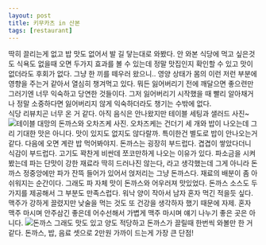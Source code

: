 ```yaml
---
layout: post
title: 키무카츠 in 산본
tags: [restaurant]
---
```

딱히 끌리는게 없고 밥 맛도 없어서 발 길 닿는대로 와봤다. 안 와본 식당에 먹고 싶은것도 식욕도 없을때 오면 두가지 효과를 볼 수 있는데 정말 맛집인지 확인할 수 있고 맛이 없더라도 후회가 없다. 그냥 한 끼를 떼우러 왔으니.. 영양 상태가 몸의 이런 저런 부분에 영향을 주는거 같아서 열심히 챙겨먹고 있다. 뭐든 잃어버리기 전에 깨달으면 좋으련만 그러기엔 너무 익숙하고 당연한 것들이다. 그저 잃어버리기 시작했을 때 빨리 알아채거나 정말 소중하다면 잃어버리지 않게 익숙하더라도 챙기는 수밖에 없다.       
식당 리뷰치곤 너무 온 거 같다. 아직 음식은 안나왔지만 테이블 세팅과 샐러드 사진~ 
![테이블](https://lh3.googleusercontent.com/-X4knYtOE4H0/V0EwVRdrU0I/AAAAAAAAAtg/CTGQ_ENCihQIaBN8zKjxpHcQdmNBFiyJACHM/s1280/upload_-1) 
대망의 돈까스와 오차즈케 사진. 오차즈케는 건더기 세 개와 밥이 나오는데 그리 기대한 맛은 아니다. 맛이 있지도 없지도 않다랄까. 특이한건 별도로 밥이 안나오는거 같다. 다음에 오면 계란 밥 먹어봐야지. 돈까스는 굉장히 부드럽다. 겹겹이 쌓았다더니 식감이 부드럽다. 고기도 꽉찬게 비싼데 쪼코만하게 나오는 이유가 있다. 파소금을 시켜봤는데 파는 단맛이 강한 재료라 딱히 드러나진 않는다, 라고 생각했는데 그게 아니라 돈까스 정중앙에만 파가 잔뜩 들어가 있어서 얹저리는 그냥 돈까스다. 재료의 배분이 좀 아쉬워지는 순간이다. 그래도 파 자체 맛이 돈까스와 어우러져 맛있었다. 돈까스 소스도 두 가지를 제공해서 그 부분도 만족스럽다. 워낙 양이 작아서 남자 혼자 먹긴 적을듯 싶다. 맥주가 강하게 끌렸지만 낮술을 먹는 것도 또 건강을 생각하자 했기 때문에 자제. 혼자 맥주 마시며 안주삼긴 좋은데 어수선해서 가볍게 맥주 마시며 얘기 나누기 좋은 곳은 아니다. 
![돈까스](https://lh3.googleusercontent.com/-jSQQqK1RmSc/V0E0h2ee6EI/AAAAAAAAAto/a8qU1dq9HCYSq-nWYxI_W4XKK6KSpqi6gCHM/s1280/upload_-1)
그래도 맛도 있고 양도 적당하고 돈까스가 끌릴때 한번씩 와볼만 한 거 같다. 돈까스, 밥, 음료 셋으로 2만원 가까이 드는게 가장 큰 단점!